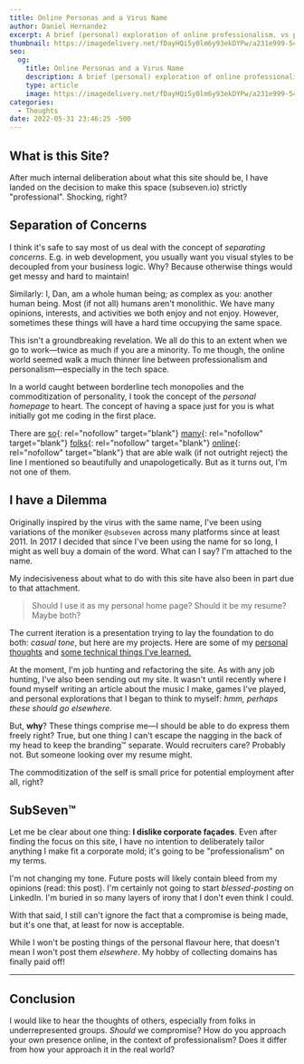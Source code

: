 ```yaml
---
title: Online Personas and a Virus Name
author: Daniel Hernandez
excerpt: A brief (personal) exploration of online professionalism. vs personalism. 
thumbnail: https://imagedelivery.net/fDayHQi5y0lm6y93ekDYPw/a231e999-547d-4c57-be31-f1ba5ec67c00/thumbnail
seo:
  og:
    title: Online Personas and a Virus Name
    description: A brief (personal) exploration of online professionalism. vs personalism.
    type: article
    image: https://imagedelivery.net/fDayHQi5y0lm6y93ekDYPw/a231e999-547d-4c57-be31-f1ba5ec67c00/public
categories:
  - Thoughts
date: 2022-05-31 23:46:25 -500
---
```

## What is this Site?

After much internal deliberation about what this site should be, I have landed on the decision to make this space (subseven.io) strictly "professional". Shocking, right?

## Separation of Concerns

I think it's safe to say most of us deal with the concept of *separating concerns*. E.g. in web development, you usually want you visual styles to be decoupled from your business logic. Why? Because otherwise things would get messy and hard to maintain!  

Similarly: I, Dan, am a whole human being; as complex as you: another human being. Most (if not all) humans aren't monolithic. We have many opinions, interests, and activities we both enjoy and not enjoy. However, sometimes these things will have a hard time occupying the same space.

This isn't a groundbreaking revelation. We all do this to an extent when we go to work&mdash;twice as much if you are a minority. To me though, the online world seemed walk a much thinner line between professionalism and personalism&mdash;especially in the tech space.

In a world caught between borderline tech monopolies and the commoditization of personality, I took the concept of the *personal homepage* to heart. The concept of having a space just for you is what initially got me coding in the first place.

There are [so](https://jacky.wtf){: rel="nofollow" target="blank"} [many](https://jaredwhite.com){: rel="nofollow" target="blank"} [folks](https://www.miriamsuzanne.com/){: rel="nofollow" target="blank"} [online](https://jamesvandyne.com/){: rel="nofollow" target="blank"} that are able walk (if not outright reject) the line I mentioned so beautifully and unapologetically. But as it turns out, I'm not one of them.

## I have a Dilemma

Originally inspired by the virus with the same name, I've been using variations of the moniker `@subseven` across many platforms since at least 2011. In 2017 I decided that since I've been using the name for so long, I might as well buy a domain of the word. What can I say? I'm attached to the name.

My indecisiveness about what to do with this site have also been in part due to that attachment.

> Should I use it as my personal home page?
> Should it be my resume?
> Maybe both?

The current iteration is a presentation trying to lay the foundation to do both: *casual tone*, but here are my projects. Here are some of my [personal thoughts](/now/) and [some technical things I've learned.](/blog/)

At the moment, I'm job hunting and refactoring the site. As with any job hunting, I've also been sending out my site. It wasn't until recently where I found myself writing an article about the music I make, games I've played, and personal explorations that I began to think to myself: *hmm, perhaps these should go elsewhere*.

But, **why**? These things comprise me&mdash;I should be able to do express them freely right? True, but one thing I can't escape the nagging in the back of my head to keep the branding&trade; separate. Would recruiters care? Probably not. But someone looking over my resume might.

The commoditization of the self is small price for potential employment after all, right?

## SubSeven&trade;

Let me be clear about one thing: **I dislike corporate façades**. Even after finding the focus on this site, I have no intention to deliberately tailor anything I make fit a corporate mold; it's going to be "professionalism" on my terms.

I'm not changing my tone. Future posts will likely contain bleed from my opinions (read: this post). I'm certainly not going to start *blessed-posting* on LinkedIn. I'm buried in so many layers of irony that I don't even think I could.

With that said, I still can't ignore the fact that a compromise is being made, but it's one that, at least for now is acceptable.

While I won't be posting things of the personal flavour here, that doesn't mean I won't post them *elsewhere*. My hobby of collecting domains has finally paid off!

-----

## Conclusion

I would like to hear the thoughts of others, especially from folks in underrepresented groups. *Should* we compromise? How do you approach your own presence online, in the context of professionalism? Does it differ from how your approach it in the real world?